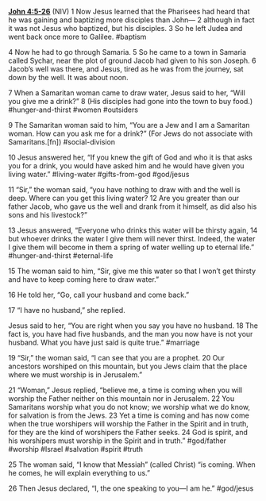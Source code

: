 **[John 4:5-26](http://www.blueletterbible.org/search/preSearch.cfm?Criteria=John+4.5-26&t=NIV)** (NIV)
1 Now Jesus learned that the Pharisees had heard that he was gaining and baptizing more disciples than John— 2 although in fact it was not Jesus who baptized, but his disciples. 3 So he left Judea and went back once more to Galilee. #baptism

4 Now he had to go through Samaria. 5 So he came to a town in Samaria called Sychar, near the plot of ground Jacob had given to his son Joseph. 6 Jacob’s well was there, and Jesus, tired as he was from the journey, sat down by the well. It was about noon.

7 When a Samaritan woman came to draw water, Jesus said to her, “Will you give me a drink?” 8 (His disciples had gone into the town to buy food.) #hunger-and-thirst #women #outsiders

9 The Samaritan woman said to him, “You are a Jew and I am a Samaritan woman. How can you ask me for a drink?” (For Jews do not associate with Samaritans.[fn]) #social-division

10 Jesus answered her, “If you knew the gift of God and who it is that asks you for a drink, you would have asked him and he would have given you living water.” #living-water #gifts-from-god #god/jesus

11 “Sir,” the woman said, “you have nothing to draw with and the well is deep. Where can you get this living water? 12 Are you greater than our father Jacob, who gave us the well and drank from it himself, as did also his sons and his livestock?”

13 Jesus answered, “Everyone who drinks this water will be thirsty again, 14 but whoever drinks the water I give them will never thirst. Indeed, the water I give them will become in them a spring of water welling up to eternal life.” #hunger-and-thirst #eternal-life 

15 The woman said to him, “Sir, give me this water so that I won’t get thirsty and have to keep coming here to draw water.”

16 He told her, “Go, call your husband and come back.”

17 “I have no husband,” she replied.

Jesus said to her, “You are right when you say you have no husband. 18 The fact is, you have had five husbands, and the man you now have is not your husband. What you have just said is quite true.” #marriage

19 “Sir,” the woman said, “I can see that you are a prophet. 20 Our ancestors worshiped on this mountain, but you Jews claim that the place where we must worship is in Jerusalem.”

21 “Woman,” Jesus replied, “believe me, a time is coming when you will worship the Father neither on this mountain nor in Jerusalem. 22 You Samaritans worship what you do not know; we worship what we do know, for salvation is from the Jews. 23 Yet a time is coming and has now come when the true worshipers will worship the Father in the Spirit and in truth, for they are the kind of worshipers the Father seeks. 24 God is spirit, and his worshipers must worship in the Spirit and in truth.” #god/father #worship #Israel #salvation #spirit #truth

25 The woman said, “I know that Messiah” (called Christ) “is coming. When he comes, he will explain everything to us.”

26 Then Jesus declared, “I, the one speaking to you—I am he.” #god/jesus